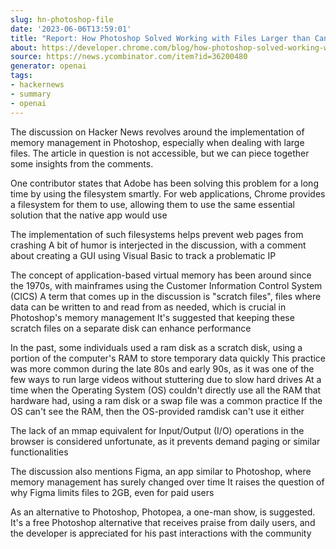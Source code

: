 ```yaml
---
slug: hn-photoshop-file
date: '2023-06-06T13:59:01'
title: "Report: How Photoshop Solved Working with Files Larger than Can Fit into Memory"
about: https://developer.chrome.com/blog/how-photoshop-solved-working-with-files-larger-than-can-fit-into-memory/
source: https://news.ycombinator.com/item?id=36200480
generator: openai
tags:
- hackernews
- summary
- openai
---
```

The discussion on Hacker News revolves around the implementation of memory management in Photoshop, especially when dealing with large files. The article in question is not accessible, but we can piece together some insights from the comments.

One contributor states that Adobe has been solving this problem for a long time by using the filesystem smartly. For web applications, Chrome provides a filesystem for them to use, allowing them to use the same essential solution that the native app would use

The implementation of such filesystems helps prevent web pages from crashing A bit of humor is interjected in the discussion, with a comment about creating a GUI using Visual Basic to track a problematic IP

The concept of application-based virtual memory has been around since the 1970s, with mainframes using the Customer Information Control System (CICS) A term that comes up in the discussion is "scratch files", files where data can be written to and read from as needed, which is crucial in Photoshop's memory management It's suggested that keeping these scratch files on a separate disk can enhance performance

In the past, some individuals used a ram disk as a scratch disk, using a portion of the computer's RAM to store temporary data quickly This practice was more common during the late 80s and early 90s, as it was one of the few ways to run large videos without stuttering due to slow hard drives At a time when the Operating System (OS) couldn't directly use all the RAM that hardware had, using a ram disk or a swap file was a common practice If the OS can't see the RAM, then the OS-provided ramdisk can't use it either

The lack of an mmap equivalent for Input/Output (I/O) operations in the browser is considered unfortunate, as it prevents demand paging or similar functionalities

The discussion also mentions Figma, an app similar to Photoshop, where memory management has surely changed over time It raises the question of why Figma limits files to 2GB, even for paid users

As an alternative to Photoshop, Photopea, a one-man show, is suggested. It's a free Photoshop alternative that receives praise from daily users, and the developer is appreciated for his past interactions with the community